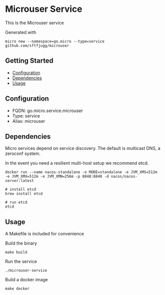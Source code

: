 # Microuser Service

This is the Microuser service

Generated with

```
micro new --namespace=go.micro --type=service github.com/sftfjugg/microuser
```

## Getting Started

- [Configuration](#configuration)
- [Dependencies](#dependencies)
- [Usage](#usage)

## Configuration

- FQDN: go.micro.service.microuser
- Type: service
- Alias: microuser

## Dependencies

Micro services depend on service discovery. The default is multicast DNS, a zeroconf system.

In the event you need a resilient multi-host setup we recommend etcd.

`docker run --name nacos-standalone -e MODE=standalone -e JVM_XMS=512m -e JVM_XMX=512m -e JVM_XMN=256m -p 8848:8848 -d nacos/nacos-server:latest`

```
# install etcd
brew install etcd

# run etcd
etcd
```

## Usage

A Makefile is included for convenience

Build the binary

```
make build
```

Run the service
```
./microuser-service
```

Build a docker image
```
make docker
```
